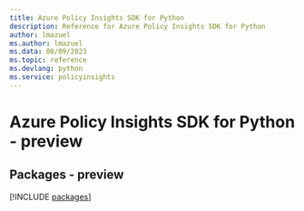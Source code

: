 ```yaml
---
title: Azure Policy Insights SDK for Python
description: Reference for Azure Policy Insights SDK for Python
author: lmazuel
ms.author: lmazuel
ms.data: 08/09/2023
ms.topic: reference
ms.devlang: python
ms.service: policyinsights
---
```

# Azure Policy Insights SDK for Python - preview
## Packages - preview
[!INCLUDE [packages](policy-insights-index.md)]